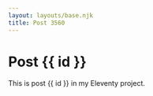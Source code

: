 ```yaml
---
layout: layouts/base.njk
title: Post 3560
---
```


# Post {{ id }}

This is post {{ id }} in my Eleventy project.
